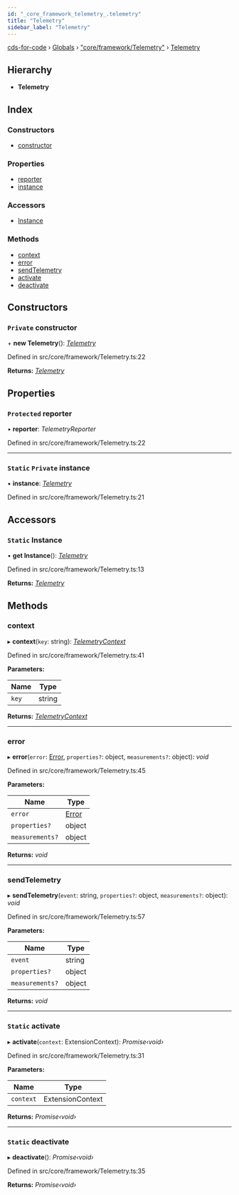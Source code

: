 ```yaml
---
id: "_core_framework_telemetry_.telemetry"
title: "Telemetry"
sidebar_label: "Telemetry"
---
```


[cds-for-code](../index.md) › [Globals](../globals.md) › ["core/framework/Telemetry"](../modules/_core_framework_telemetry_.md) › [Telemetry](_core_framework_telemetry_.telemetry.md)

## Hierarchy

* **Telemetry**

## Index

### Constructors

* [constructor](_core_framework_telemetry_.telemetry.md#private-constructor)

### Properties

* [reporter](_core_framework_telemetry_.telemetry.md#protected-reporter)
* [instance](_core_framework_telemetry_.telemetry.md#static-private-instance)

### Accessors

* [Instance](_core_framework_telemetry_.telemetry.md#static-instance)

### Methods

* [context](_core_framework_telemetry_.telemetry.md#context)
* [error](_core_framework_telemetry_.telemetry.md#error)
* [sendTelemetry](_core_framework_telemetry_.telemetry.md#sendtelemetry)
* [activate](_core_framework_telemetry_.telemetry.md#static-activate)
* [deactivate](_core_framework_telemetry_.telemetry.md#static-deactivate)

## Constructors

### `Private` constructor

\+ **new Telemetry**(): *[Telemetry](_core_framework_telemetry_.telemetry.md)*

Defined in src/core/framework/Telemetry.ts:22

**Returns:** *[Telemetry](_core_framework_telemetry_.telemetry.md)*

## Properties

### `Protected` reporter

• **reporter**: *TelemetryReporter*

Defined in src/core/framework/Telemetry.ts:22

___

### `Static` `Private` instance

▪ **instance**: *[Telemetry](_core_framework_telemetry_.telemetry.md)*

Defined in src/core/framework/Telemetry.ts:21

## Accessors

### `Static` Instance

• **get Instance**(): *[Telemetry](_core_framework_telemetry_.telemetry.md)*

Defined in src/core/framework/Telemetry.ts:13

**Returns:** *[Telemetry](_core_framework_telemetry_.telemetry.md)*

## Methods

###  context

▸ **context**(`key`: string): *[TelemetryContext](_core_framework_telemetry_.telemetrycontext.md)*

Defined in src/core/framework/Telemetry.ts:41

**Parameters:**

Name | Type |
------ | ------ |
`key` | string |

**Returns:** *[TelemetryContext](_core_framework_telemetry_.telemetrycontext.md)*

___

###  error

▸ **error**(`error`: [Error](_core_security_authentication_.authenticationerror.md#static-error), `properties?`: object, `measurements?`: object): *void*

Defined in src/core/framework/Telemetry.ts:45

**Parameters:**

Name | Type |
------ | ------ |
`error` | [Error](_core_security_authentication_.authenticationerror.md#static-error) |
`properties?` | object |
`measurements?` | object |

**Returns:** *void*

___

###  sendTelemetry

▸ **sendTelemetry**(`event`: string, `properties?`: object, `measurements?`: object): *void*

Defined in src/core/framework/Telemetry.ts:57

**Parameters:**

Name | Type |
------ | ------ |
`event` | string |
`properties?` | object |
`measurements?` | object |

**Returns:** *void*

___

### `Static` activate

▸ **activate**(`context`: ExtensionContext): *Promise‹void›*

Defined in src/core/framework/Telemetry.ts:31

**Parameters:**

Name | Type |
------ | ------ |
`context` | ExtensionContext |

**Returns:** *Promise‹void›*

___

### `Static` deactivate

▸ **deactivate**(): *Promise‹void›*

Defined in src/core/framework/Telemetry.ts:35

**Returns:** *Promise‹void›*
